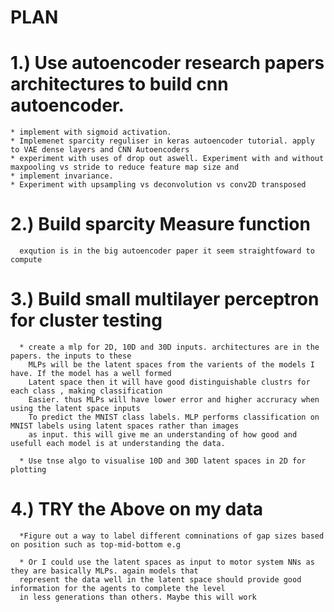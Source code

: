 # PLAN

# 1.) Use autoencoder research papers architectures to build cnn autoencoder.
    * implement with sigmoid activation.
    * Implemenet sparcity reguliser in keras autoencoder tutorial. apply to VAE dense layers and CNN Autoencoders
    * experiment with uses of drop out aswell. Experiment with and without maxpooling vs stride to reduce feature map size and 
    * implement invariance. 
    * Experiment with upsampling vs deconvolution vs conv2D transposed 
    
# 2.) Build sparcity Measure function
      
      exqution is in the big autoencoder paper it seem straightfoward to compute
      
# 3.) Build small multilayer perceptron for cluster testing

      * create a mlp for 2D, 10D and 30D inputs. architectures are in the papers. the inputs to these
        MLPs will be the latent spaces from the varients of the models I have. If the model has a well formed 
        Latent space then it will have good distinguishable clustrs for each class , making classification 
        Easier. thus MLPs will have lower error and higher accruracy when using the latent space inputs 
        To predict the MNIST class labels. MLP performs classification on MNIST labels using latent spaces rather than images 
        as input. this will give me an understanding of how good and usefull each model is at understanding the data. 
      
      * Use tnse algo to visualise 10D and 30D latent spaces in 2D for plotting
      
# 4.) TRY the Above on my data 
       
      *Figure out a way to label different comninations of gap sizes based on position such as top-mid-bottom e.g
      
      * Or I could use the latent spaces as input to motor system NNs as they are basically MLPs. again models that 
      represent the data well in the latent space should provide good information for the agents to complete the level 
      in less generations than others. Maybe this will work
      
